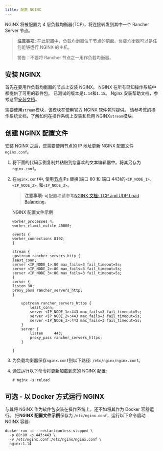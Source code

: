 ```yaml
---
title: 配置 NGINX
---
```


NGINX 将被配置为 4 层负载均衡器(TCP)，将连接转发到其中一个 Rancher Server 节点。

> **注意事项:**
> 在此配置中，负载均衡器位于节点的前面。负载均衡器可以是任何能够运行 NGINX 的主机。
>
> 警告：不要将 Rancher 节点之一用作负载均衡器。

## 安装 NGINX

首先在要用作负载均衡器的节点上安装 NGINX。 NGINX 在所有已知操作系统中都提供了可用的软件包。 已测试的版本是`1.14`和`1.15`。 Nginx 安装帮助文档，参考这里[安装文档](https://www.nginx.com/resources/wiki/start/topics/tutorials/install/)。

需要使用`stream`模块，该模块在使用官方 NGINX 软件包时提供。 请参考您的操作系统文档，了解如何在操作系统上安装和启用 NGINX`stream`模块。

## 创建 NGINX 配置文件

安装 NGINX 之后，您需要使用节点的 IP 地址更新 NGINX 配置文件`nginx.conf`。

1.  将下面的代码示例复制并粘贴到您喜欢的文本编辑器中。将其另存为`nginx.conf`。

2.  在`nginx.conf`中, 使用[节点](/docs/installation/options/helm2/create-nodes-lb/_index)IPs 替换(端口 80 和 端口 443)的`<IP_NODE_1>`, `<IP_NODE_2>`, 和`<IP_NODE_3>`。

    > **注意事项:** 可配置项请参考[NGINX 文档: TCP and UDP Load Balancing](https://docs.nginx.com/nginx/admin-guide/load-balancer/tcp-udp-load-balancer/_index)。

    <figcaption>NGINX 配置文件示例</figcaption>

    ```
    worker_processes 4;
    worker_rlimit_nofile 40000;

    events {
    worker_connections 8192;
    }

    stream {
    upstream rancher_servers_http {
    least_conn;
    server <IP_NODE_1>:80 max_fails=3 fail_timeout=5s;
    server <IP_NODE_2>:80 max_fails=3 fail_timeout=5s;
    server <IP_NODE_3>:80 max_fails=3 fail_timeout=5s;
    }
    server {
    listen 80;
    proxy_pass rancher_servers_http;
    }

        upstream rancher_servers_https {
            least_conn;
            server <IP_NODE_1>:443 max_fails=3 fail_timeout=5s;
            server <IP_NODE_2>:443 max_fails=3 fail_timeout=5s;
            server <IP_NODE_3>:443 max_fails=3 fail_timeout=5s;
        }
        server {
            listen     443;
            proxy_pass rancher_servers_https;
        }

    }

    ```

3.  为负载均衡器保存`nginx.conf`到以下路径: `/etc/nginx/nginx.conf`。

4.  通过运行以下命令将更新加载到您的 NGINX 配置:

    ```
    # nginx -s reload
    ```

## 可选 - 以 Docker 方式运行 NGINX

与其将 NGINX 作为软件包安装在操作系统上，还不如将其作为 Docker 容器运行。 把**NGINX 配置文件示例**保存为 `/etc/nginx.conf`，运行以下命令启动 NGINX 容器:

```
docker run -d --restart=unless-stopped \
  -p 80:80 -p 443:443 \
  -v /etc/nginx.conf:/etc/nginx/nginx.conf \
  nginx:1.14
```
